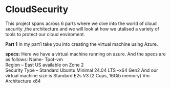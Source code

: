# CloudSecurity
This project spans across 6 parts where we dive into the world of cloud security ,the architecture and we will look at how we utalised a variety of tools to protect our cloud enviroment.

**Part 1**
In my part1 take you into creating the virtual machine using Azure.

**specs:**
Here we have a virtual machine running on azure. 
And the specs are as follows: 
Name- Tpot-vm  
Region – East US available on Zone 2  
Security Type – Standard 
 Ubuntu Minimal 24.04 LTS –x64 Gen2 
And our virtual machine size is Standard E2s V3 (2 Cups, 16Gib memory) 
Vm Architecture x64

